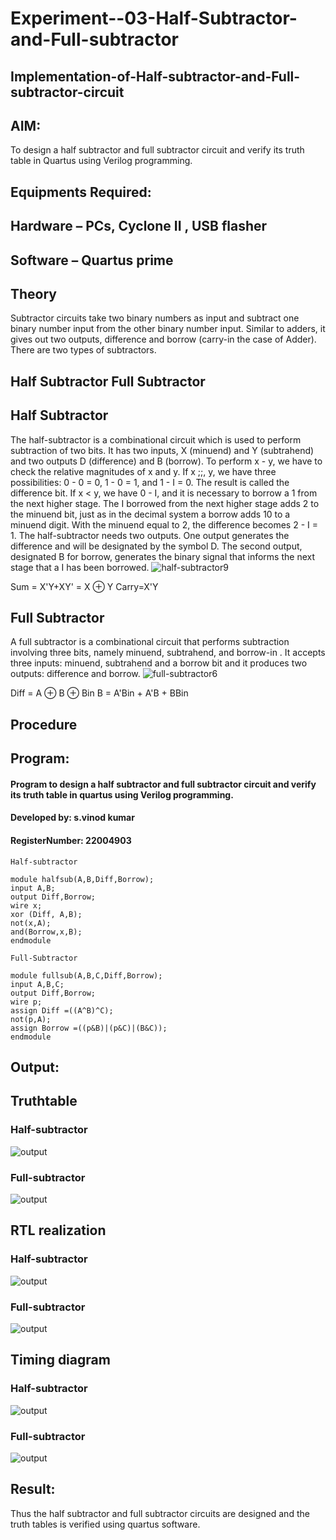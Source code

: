 # Experiment--03-Half-Subtractor-and-Full-subtractor
## Implementation-of-Half-subtractor-and-Full-subtractor-circuit
## AIM:
To design a half subtractor and full subtractor circuit and verify its truth table in Quartus using Verilog programming.

## Equipments Required:
## Hardware – PCs, Cyclone II , USB flasher
## Software – Quartus prime
## Theory
Subtractor circuits take two binary numbers as input and subtract one binary number input from the other binary number input. Similar to adders, it gives out two outputs, difference and borrow (carry-in the case of Adder). There are two types of subtractors.

## Half Subtractor Full Subtractor
## Half Subtractor
The half-subtractor is a combinational circuit which is used to perform subtraction of two bits. It has two inputs, X (minuend) and Y (subtrahend) and two outputs D (difference) and B (borrow). To perform x - y, we have to check the relative magnitudes of x and y. If x ;;, y, we have three possibilities: 0 - 0 = 0, 1 - 0 = 1, and 1 - I = 0. The result is called the difference bit. If x < y, we have 0 - I, and it is necessary to borrow a 1 from the next higher stage. The I borrowed from the next higher stage adds 2 to the minuend bit, just as in the decimal system a borrow adds 10 to a minuend digit. With the minuend equal to 2, the difference becomes 2 - I = 1. The half-subtractor needs two outputs. One output generates the difference and will be designated by the symbol D. The second output, designated B for borrow, generates the binary signal that informs the next stage that a I has been borrowed.
![half-subtractor9](https://user-images.githubusercontent.com/36288975/166112538-58c3bc7c-ee5d-4e6a-ac8d-8e8328efe27a.png)


Sum = X'Y+XY' = X ⊕ Y
Carry=X'Y

## Full Subtractor
A full subtractor is a combinational circuit that performs subtraction involving three bits, namely minuend, subtrahend, and borrow-in . It accepts three inputs: minuend, subtrahend and a borrow bit and it produces two outputs: difference and borrow. 
![full-subtractor6](https://user-images.githubusercontent.com/36288975/166112541-24c68359-3de8-4674-ae22-8272ffc385ed.png)


Diff = A ⊕ B ⊕ Bin B = A'Bin + A'B + BBin

## Procedure



## Program:
#### Program to design a half subtractor and full subtractor circuit and verify its truth table in quartus using Verilog programming.
#### Developed by: s.vinod kumar
#### RegisterNumber: 22004903
```
Half-subtractor

module halfsub(A,B,Diff,Borrow);
input A,B;
output Diff,Borrow;
wire x;
xor (Diff, A,B);
not(x,A);
and(Borrow,x,B);
endmodule

Full-Subtractor

module fullsub(A,B,C,Diff,Borrow);
input A,B,C;
output Diff,Borrow;
wire p;
assign Diff =((A^B)^C);
not(p,A);
assign Borrow =((p&B)|(p&C)|(B&C));
endmodule
```

## Output:

## Truthtable
### Half-subtractor
![output](/truth%20table%20half%20sub.png)

### Full-subtractor
![output](/truth%20table%20full%20sub.png)



##  RTL realization
### Half-subtractor
![output](/HALF%20SUBTRACTOR%20.png)

### Full-subtractor
![output](/FULL%20SUBTRACTOR%20.png)

## Timing diagram 
### Half-subtractor
![output](/HALF%20SUBTRATCTOR%20OUTPUT.png)

### Full-subtractor
![output](/FULL%20SUBTRACTOR%20OUTPUT.png)

## Result:
Thus the half subtractor and full subtractor circuits are designed and the truth tables is verified using quartus software.
